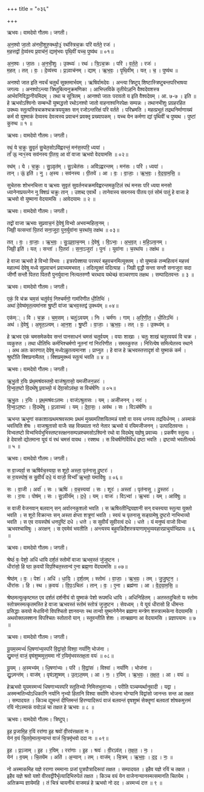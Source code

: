 +++
title = "०३६"

+++


ऋभवः। वामदेवो गौतमः। जगती।

अ॒न॒श्वो जा॒तो अ॑नभी॒शुरु॒क्थ्यो॒३॒॑ रथ॑स्त्रिच॒क्रः परि॑ वर्तते॒ रजः॑ ।  
म॒हत्तद्वो॑ दे॒व्य॑स्य प्र॒वाच॑नं॒ द्यामृ॑भवः पृथि॒वीं यच्च॒ पुष्य॑थ ॥ ०१॥

अ॒न॒श्वः । जा॒तः । अ॒न॒भी॒शुः । उ॒क्थ्यः॑ । रथः॑ । त्रि॒ऽच॒क्रः । परि॑ । व॒र्त॒ते॒ । रजः॑ ।  
म॒हत् । तत् । वः॒ । दे॒व्य॑स्य । प्र॒ऽवाच॑नम् । द्याम् । ऋ॒भ॒वः॒ । पृ॒थि॒वीम् । यत् । च॒ । पुष्य॑थ ॥

अनश्वो जात इति नवर्चं चतुर्थं सूक्तमार्भवम् । ऋषिर्वामदेवः । अन्त्या त्रिष्टुप् शिष्टास्त्रिष्टुबन्तपरिभाषया जगत्यः । अनश्वोऽन्त्या त्रिष्तुबित्यनुक्रमणिका । आभिप्लविके तृतीयेऽहनि वैश्वदेवशस्त्र आर्भवनिविद्धानीयमिदम् । तथा च सूत्रितम् । आनश्वो जातः परावतो य इति वैश्वदेवम् । आ. ७-७ । इति ॥हे ऋभवोऽश्विनोः सम्बन्धी युष्मद्धत्तो रथोऽनश्वो जातो वाहनाश्वनिरपेक्षः सम्पन्नः । तथानभीशुः प्रग्रहरहित उक्थ्यः स्तुत्यस्त्रिचक्रश्चक्रत्रययुक्तः सन् रजोऽन्तरिक्षं परि वर्तते । परिभ्रमति । महत्प्रभूतं तद्रथनिर्माणाख्यं कर्म वो युश्माकं देव्यस्य देवत्वस्य प्रवाचनं प्रवक्तृ प्रख्यापकम् । यच्च येन कर्मणा द्यां पृथिवीं च पुष्यथ । पुष्टां कुरुथ ॥ १ ॥

ऋभवः। वामदेवो गौतमः। जगती।

रथं॒ ये च॒क्रुः सु॒वृतं॑ सु॒चेत॒सोऽवि॑ह्वरन्तं॒ मन॑स॒स्परि॒ ध्यया॑ ।  
ताँ ऊ॒ न्व१॒॑स्य सव॑नस्य पी॒तय॒ आ वो॑ वाजा ऋभवो वेदयामसि ॥ ०२॥

रथ॑म् । ये । च॒क्रुः । सु॒ऽवृत॑म् । सु॒ऽचेत॑सः । अवि॑ऽह्वरन्तम् । मन॑सः । परि॑ । ध्यया॑ ।  
तान् । ऊं॒ इति॑ । नु । अ॒स्य । सव॑नस्य । पी॒तये॑ । आ । वः॒ । वा॒जाः॒ । ऋ॒भ॒वः॒ । वे॒द॒या॒म॒सि॒ ॥

सुचेतसः शोभनचित्ता य ऋभवः सुवृतं सुवर्तनचक्रमविह्वरन्तमकुटिलं रथं मनसः परि ध्यया मनसो ध्यानेनाप्रयत्नेन नु क्शिप्रं चक्रुः तान् । उशब्द एवार्थे । तानेवास्य सवनस्य पीतय एतं सोमं पातुं हे वाजा हे ऋभवो वो युष्माना वेदयामसि । आवेदयामः ॥ २ ॥

ऋभवः। वामदेवो गौतमः। जगती।

तद्वो॑ वाजा ऋभवः सुप्रवाच॒नं दे॒वेषु॑ विभ्वो अभवन्महित्व॒नम् ।  
जिव्री॒ यत्सन्ता॑ पि॒तरा॑ सना॒जुरा॒ पुन॒र्युवा॑ना च॒रथा॑य॒ तक्ष॑थ ॥ ०३॥

तत् । वः॒ । वा॒जाः॒ । ऋ॒भ॒वः॒ । सु॒ऽप्र॒वा॒च॒नम् । दे॒वेषु॑ । वि॒ऽभ्वः॒ । अ॒भ॒व॒त् । म॒हि॒ऽत्व॒नम् ।  
जिव्री॒ इति॑ । यत् । सन्ता॑ । पि॒तरा॑ । स॒ना॒ऽजुरा॑ । पुनः॑ । युवा॑ना । च॒रथा॑य । तक्ष॑थ ॥

हे वाजा ऋभवो हे विभ्वो विभवः । इत्ररपेक्शया परस्परं बहुवचनमित्युक्तम् । वो युष्माकं तन्महित्वनं महत्त्वं महात्म्यं देवेषु मध्ये सुप्रवाचनं प्रवाच्यमभवत् । तदित्युक्तं यदित्याह । जिव्री वृद्धौ सन्ता सन्तौ सनाजुरा सदा जीर्णौ सन्तौ पितरा पितरौ पुनर्युवाना नित्यतरुणौ चरथाय यथेच्छं सञ्चरणाय तक्षथ । सम्पादितवन्तः ॥ ३ ॥

ऋभवः। वामदेवो गौतमः। जगती।

एकं॒ वि च॑क्र चम॒सं चतु॑र्वयं॒ निश्चर्म॑णो॒ गाम॑रिणीत धी॒तिभिः॑ ।  
अथा॑ दे॒वेष्व॑मृत॒त्वमा॑नश श्रु॒ष्टी वा॑जा ऋभव॒स्तद्व॑ उ॒क्थ्य॑म् ॥ ०४॥

एक॑म्् । वि । च॒क्र॒ । च॒म॒सम् । चतुः॑ऽवयम् । निः । चर्म॑णः । गाम् । अ॒रि॒णी॒त॒ । धी॒तिऽभिः॑ ।  
अथ॑ । दे॒वेषु॑ । अ॒मृ॒त॒ऽत्वम् । आ॒न॒श॒ । श्रु॒ष्टी । वा॒जाः॒ । ऋ॒भ॒वः॒ । तत् । वः॒ । उ॒क्थ्य॑म् ॥

हे ऋभव एकं चमसमेकवेव सन्तं पानसाधनं चमसं चतुर्वयम् । वयाः शाखाः । चतुः शाखं चतुरवयवं वि चक्र । व्यकुरुत । तथा धीतिभिः कर्मभिश्चर्मणो नूतनां गां निररिणीत । समस्कुरुत । निरित्येष समित्येतस्य स्थाने । अथ अतः कारणात् देवेषु मध्येऽम्रुतत्वमानश । प्राप्नुत । हे वाज हे ऋभवस्तत्तादृशं वो युष्माकं कर्म । श्रुष्टीति क्शिप्रनामैतत् । क्शिप्रमुक्थ्यं स्तुत्यं भवति ॥ ४ ॥

ऋभवः। वामदेवो गौतमः। जगती।

ऋ॒भु॒तो र॒यिः प्र॑थ॒मश्र॑वस्तमो॒ वाज॑श्रुतासो॒ यमजी॑जन॒न्नरः॑ ।  
वि॒भ्व॒त॒ष्टो वि॒दथे॑षु प्र॒वाच्यो॒ यं दे॑वा॒सोऽव॑था॒ स विच॑र्षणिः ॥ ०५॥

ऋ॒भु॒तः । र॒यिः । प्र॒थ॒मश्र॑वःऽतमः । वाज॑ऽश्रुतासः । यम् । अजी॑जनन् । नरः॑ ।  
वि॒भ्व॒ऽत॒ष्टः । वि॒दथे॑षु । प्र॒ऽवाच्यः॑ । यम् । दे॒वा॒सः॒ । अव॑थ । सः । विऽच॑र्षणिः ॥

ऋभन्त ऋभूणां सकाशात्प्रथमश्रवस्तमः प्रथमं मुख्यमतिशयितमन्नं यशो वा यस्य धनस्य तद्रयिर्धनम् । अस्माकं भवत्विति शेषः । वाजश्रुतासो वाजैः सह विख्याता नरो नेतार ऋभवो यं रयिमजीजनन् । उत्पादितवन्तः । विभ्वतष्टो विभ्वभिर्यभुभिस्तष्टस्तक्षनसम्पन्नश्चमसोऽश्विनो रथो वा विदथेषु यज्ञेषु प्रवाच्यः । प्रकर्षेण स्तुत्यः । हे देवासो द्योतमाना यूयं यं रथं चमसं वावथ । रक्शथ । स विचर्षणिर्विविधं द्रष्टा भवति । द्रष्टव्यो भवतीत्यर्थः ॥ ५ ॥

ऋभवः। वामदेवो गौतमः। जगती।

स वा॒ज्यर्वा॒ स ऋषि॑र्वच॒स्यया॒ स शूरो॒ अस्ता॒ पृत॑नासु दु॒ष्टरः॑ ।  
स रा॒यस्पोषं॒ स सु॒वीर्यं॑ दधे॒ यं वाजो॒ विभ्वाँ॑ ऋ॒भवो॒ यमावि॑षुः ॥ ०६॥

सः । वा॒जी । अर्वा॑ । सः । ऋषिः॑ । व॒च॒स्यया॑ । सः । शूरः॑ । अस्ता॑ । पृत॑नासु । दु॒स्तरः॑ ।  
सः । रा॒यः । पोष॑म् । सः । सु॒ऽवीर्य॑म् । द॒धे॒ । यम् । वाजः॑ । विऽभ्वा॑ । ऋ॒भवः॑ । यम् । आवि॑षुः ॥

स वाजी वेजनवान् बलवान् सन् अर्वारनकुशलो भवति । स ऋषिरतीन्द्रियज्ञानी सन् वचस्यया स्तुत्या युक्तो भवति । स शूरो विक्रान्तः सन् अस्ता क्षेप्ता शत्रूणां भवति । स्वयं च पृतनासु सङ्ग्रामेषु दुष्टरो नाभिभाव्यो भवति । स एव रायस्पोषं धनपुष्टिं दधे । धत्ते । स सुवीर्यं सुवीरत्वं दधे । धत्ते । यं मनुष्यं वाजो विभ्वा ऋभवश्चाविषुः । अरक्षन् । स एवमेवं भवतीति । अन्त्यस्य बहुवन्निर्देशस्त्रयाणामृभुव्यवहारप्राचुर्याभिप्रायः ॥ ६ ॥

ऋभवः। वामदेवो गौतमः। जगती।

श्रेष्ठं॑ वः॒ पेशो॒ अधि॑ धायि दर्श॒तं स्तोमो॑ वाजा ऋभव॒स्तं जु॑जुष्टन ।  
धीरा॑सो॒ हि ष्ठा क॒वयो॑ विप॒श्चित॒स्तान्व॑ ए॒ना ब्रह्म॒णा वे॑दयामसि ॥ ०७॥

श्रेष्ठ॑म् । वः॒ । पेशः॑ । अधि॑ । धा॒यि॒ । द॒र्श॒तम् । स्तोमः॑ । वा॒जाः॒ । ऋ॒भ॒वः॒ । तम् । जु॒जु॒ष्ट॒न॒ ।  
धीरा॑सः । हि । स्थ । क॒वयः॑ । वि॒पः॒ऽचितः॑ । तान् । वः॒ । ए॒ना । ब्रह्म॑णा । आ । वे॒द॒या॒म॒सि॒ ॥

श्रेष्ठमत्युत्कृष्टमत एव दर्शतं दर्शनीयं वो युष्माकं पेशो रूपमधि धायि । अधिनिहितम् । अतस्तदुचितो यः स्तोमः स्तोत्रमस्मत्कृतमस्ति हे वाजा ऋभवस्तं स्तोमं स्तोत्रं जुजुष्टन । सेवध्वम् । ये यूयं धीरासो हि धीमन्तः प्रसिद्धाः कवयो मेधाविनो विपश्चितो ज्ञानवन्तः स्थ तान्वो युष्मानेनैनेन ब्रह्मणा मन्त्रेण शस्त्रात्मकेना वेदयामसि । अथवोक्तलक्शना विपश्चितः स्तोतारो यान् । स्तुवन्तीति शेशः । तान्ब्रह्मणा आ वेदयामसि । प्रज्ञापयामः ॥ ७ ॥

ऋभवः। वामदेवो गौतमः। जगती।

यू॒यम॒स्मभ्यं॑ धि॒षणा॑भ्य॒स्परि॑ वि॒द्वांसो॒ विश्वा॒ नर्या॑णि॒ भोज॑ना ।  
द्यु॒मन्तं॒ वाजं॒ वृष॑शुष्ममुत्त॒ममा नो॑ र॒यिमृ॑भवस्तक्ष॒ता वयः॑ ॥ ०८॥

यू॒यम् । अ॒स्मभ्य॑म् । धि॒षणा॑भ्यः । परि॑ । वि॒द्वांसः॑ । विश्वा॑ । नर्या॑णि । भोज॑ना ।  
द्यु॒ऽमन्त॑म् । वाज॑म् । वृष॑ऽशुष्मम् । उ॒त्ऽत॒मम् । आ । नः॒ । र॒यिम् । ऋ॒भ॒वः॒ । त॒क्ष॒त॒ । आ । वयः॑ ॥

हेऋभवो यूयमस्मभ्यं धिषणाभ्यस्परि स्तुतिभ्यो निमित्तभुताभ्यः । परीति पञ्चम्यर्थानुवादी । यद्वा । अस्मन्मतिभ्योऽधिकानि नर्यानि नृभ्यो हितानि विश्वा सर्वाणि भोजना भोग्यानि विद्वांसो जानन्तः सन्त आ तक्षत । सम्पादयत । किञ्च द्युमन्तं दीप्तिमन्तं हिरण्यादिरूपं वाजं बलवन्तं वृषशुष्मं सेक्तॄणां बलवतां शोषकमुत्तमं रयिं नोऽस्माकं वयोऽन्नं चा तक्षत हे ऋभवः ॥ ८ ॥

ऋभवः। वामदेवो गौतमः। त्रिष्टुप्।

इ॒ह प्र॒जामि॒ह र॒यिं ररा॑णा इ॒ह श्रवो॑ वी॒रव॑त्तक्षता नः ।  
येन॑ व॒यं चि॒तये॒मात्य॒न्यान्तं वाजं॑ चि॒त्रमृ॑भवो ददा नः ॥ ०९॥

इ॒ह । प्र॒ऽजाम् । इ॒ह । र॒यिम् । ररा॑णाः । इ॒ह । श्रवः॑ । वी॒रऽव॑त् । त॒क्ष॒त॒ । नः॒ ।  
येन॑ । व॒यम् । चि॒तये॑म । अति॑ । अ॒न्यान् । तम् । वाज॑म् । चि॒त्रम् । ऋ॒भ॒वः॒ । द॒द॒ । नः॒ ॥

नो अस्माकमिह यज्ञे रराणा रममानाः प्रजां पुत्रपौत्रादिरूपां तक्षत । सम्पादयत । इहैव यज्ञे रयिं च तक्षत । इहैव यज्ञे श्रवो यशो वीरवद्वीरैर्भृत्यादिभिरुपेतं तक्षत । किञ्च वयं येन वाजेनान्यानस्मत्समानति चितयेम । अतिक्रम्य ज्ञायेमहि । तं चित्रं चायनीयं वाजमन्नं हे ऋभवो नो दद । अस्मभ्यं दत्त ॥ ९ ॥